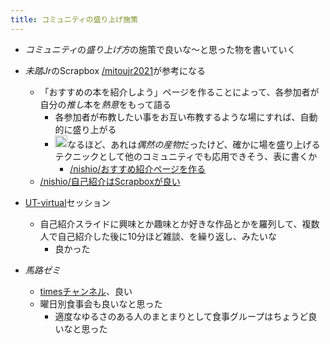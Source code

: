 ```yaml
---
title: コミュニティの盛り上げ施策
---
```


* *コミュニティ*の*盛り上げ方*の施策で良いな〜と思った物を書いていく

* *未踏Jr*のScrapbox [/mitoujr2021](https://scrapbox.io/mitoujr2021)が参考になる
  
  * 「おすすめの本を紹介しよう」ページを作ることによって、各参加者が自分の*推し*本を*熱意*をもって語る
    * 各参加者が布教したい事をお互い布教するような場にすれば、自動的に盛り上がる
    * <img src='https://scrapbox.io/api/pages/blu3mo-public/nishio/icon' alt='nishio.icon' height="19.5"/>なるほど、あれは*偶然の産物*だったけど、確かに場を盛り上げるテクニックとして他のコミュニティでも応用できそう、表に書くか
      * [/nishio/おすすめ紹介ページを作る](https://scrapbox.io/nishio/おすすめ紹介ページを作る)
  * [/nishio/自己紹介はScrapboxが良い](https://scrapbox.io/nishio/自己紹介はScrapboxが良い)
* [UT-virtual](UT-virtual.md)セッション
  
  * 自己紹介スライドに興味とか趣味とか好きな作品とかを羅列して、複数人で自己紹介した後に10分ほど雑談、を繰り返し、みたいな
    * 良かった
* *馬路ゼミ*
  
  * [timesチャンネル](times%E3%83%81%E3%83%A3%E3%83%B3%E3%83%8D%E3%83%AB.md)、良い
  * 曜日別食事会も良いなと思った
    * 適度なゆるさのある人のまとまりとして食事グループはちょうど良いなと思った
